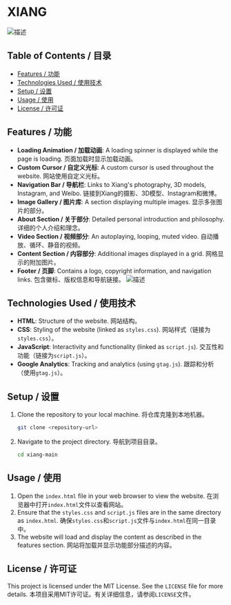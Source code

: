 # XIANG


![描述](https://cllli.oss-cn-beijing.aliyuncs.com/img/pc.png)

## Table of Contents / 目录

- [Features / 功能](#features-功能)
- [Technologies Used / 使用技术](#technologies-used-使用技术)
- [Setup / 设置](#setup-设置)
- [Usage / 使用](#usage-使用)
- [License / 许可证](#license-许可证)

## Features / 功能

- **Loading Animation / 加载动画**: A loading spinner is displayed while the page is loading. 页面加载时显示加载动画。
- **Custom Cursor / 自定义光标**: A custom cursor is used throughout the website. 网站使用自定义光标。
- **Navigation Bar / 导航栏**: Links to Xiang's photography, 3D models, Instagram, and Weibo. 链接到Xiang的摄影、3D模型、Instagram和微博。
- **Image Gallery / 图片库**: A section displaying multiple images. 显示多张图片的部分。
- **About Section / 关于部分**: Detailed personal introduction and philosophy. 详细的个人介绍和理念。
- **Video Section / 视频部分**: An autoplaying, looping, muted video. 自动播放、循环、静音的视频。
- **Content Section / 内容部分**: Additional images displayed in a grid. 网格显示的附加图片。
- **Footer / 页脚**: Contains a logo, copyright information, and navigation links. 包含徽标、版权信息和导航链接。
![描述](https://cllli.oss-cn-beijing.aliyuncs.com/img/phone.png)

## Technologies Used / 使用技术

- **HTML**: Structure of the website. 网站结构。
- **CSS**: Styling of the website (linked as `styles.css`). 网站样式（链接为`styles.css`）。
- **JavaScript**: Interactivity and functionality (linked as `script.js`). 交互性和功能（链接为`script.js`）。
- **Google Analytics**: Tracking and analytics (using `gtag.js`). 跟踪和分析（使用`gtag.js`）。

## Setup / 设置

1. Clone the repository to your local machine. 将仓库克隆到本地机器。
    ```bash
    git clone <repository-url>
    ```
2. Navigate to the project directory. 导航到项目目录。
    ```bash
    cd xiang-main
    ```

## Usage / 使用

1. Open the `index.html` file in your web browser to view the website. 在浏览器中打开`index.html`文件以查看网站。
2. Ensure that the `styles.css` and `script.js` files are in the same directory as `index.html`. 确保`styles.css`和`script.js`文件与`index.html`在同一目录中。
3. The website will load and display the content as described in the features section. 网站将加载并显示功能部分描述的内容。

## License / 许可证

This project is licensed under the MIT License. See the `LICENSE` file for more details. 本项目采用MIT许可证。有关详细信息，请参阅`LICENSE`文件。
